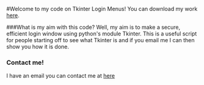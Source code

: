 #Welcome to my code on Tkinter Login Menus!
You can download my work [here](https://1drv.ms/u/s!ArzLkyiQ7nUs5ivbx8akRO7LcqRi?e=AZdIWV).

###What is my aim with this code?
Well, my aim is to make a secure, efficient login window using python's module Tkinter. This is a useful script for people starting off to see what Tkinter is and if you email me I can then show you how it is done.
### Contact me!
I have an email you can contact me at [here](mailto:doesnotcompute10@outlook.com)
